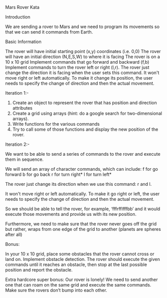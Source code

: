Mars Rover Kata

Introduction

We are sending a rover to Mars and we need to program its movements so that
we can send it commands from Earth.

Basic Information

The rover will have initial starting point (x,y) coordinates (i.e. 0,0)
The rover will have an initial direction (N,E,S,W) to where it is facing
The rover is on a 10 x 10 grid
Implement commands that go forward and backward (f,b)
Implement commands to turn the rover left or right (l,r). The rover just
change the direction it is facing when the user sets this command.
It won't move right or left automatically. To make it change its position,
the user needs to specify the change of direction and then the actual movement.

Iteration 1:-

1) Create an object to represent the rover that has position and
direction attributes
2) Create a grid using arrays (hint: do a google search for two-dimensional
arrays).
3) Write functions for the various commands
4) Try to call some of those functions and display the new position of
the rover.

Iteration 2:-

We want to be able to send a series of commands to the rover and execute
them in sequence.

We will send an array of character commands, which can include:
f for go forward
b for go back
r for turn right*
l for turn left*

The rover just change its direction when we use this command: r and l.

It won't move right or left automatically. To make it go right or left,
the user needs to specify the change of direction and then the actual movement.

So we should be able to tell the rover, for example, ‘fffrfflfffbb’
and it would execute those movements and provide us with its new position.

Furthermore, we need to make sure that the rover never goes off the grid
but rather, wraps from one edge of the grid to another
(planets are spheres after all)

Bonus:

In your 10 x 10 grid, place some obstacles that the rover cannot cross or
land on. Implement obstacle detection. The rover should execute the given
commands until it reaches an obstacle, then stop at the last possible position
and report the obstacle.

Extra hardcore super bonus:
Our rover is lonely! We need to send another one that can roam on the same
grid and execute the same commands. Make sure the rovers don’t bump
into each other.
